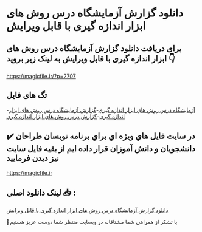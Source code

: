 # دانلود گزارش آزمایشگاه درس روش های ابزار اندازه گیری با قابل ویرایش

## برای دریافت دانلود گزارش آزمایشگاه درس روش های ابزار اندازه گیری با قابل ویرایش به لینک زیر بروید 👇

https://magicfile.ir/?p=2707

## تگ های فایل

-[آزمايشگاه درس روش هاي ابزار اندازه گيري](https://magicfile.ir/product/%d8%af%d8%a7%d9%86%d9%84%d9%88%d8%af-%da%af%d8%b2%d8%a7%d8%b1%d8%b4-%d8%a2%d8%b2%d9%85%d8%a7%d9%8a%d8%b4%da%af%d8%a7%d9%87-%d8%af%d8%b1%d8%b3-%d8%b1%d9%88%d8%b4-%d9%87%d8%a7%d9%8a-%d8%a7%d8%a8%d8%b2%d8%a7%d8%b1-%d8%a7%d9%86%d8%af%d8%a7%d8%b2%d9%87-%da%af%d9%8a%d8%b1%d9%8a/)-[گزارش آزمایشگاه درس روش های ابزار اندازه گیری](https://magicfile.ir/product/%d8%af%d8%a7%d9%86%d9%84%d9%88%d8%af-%da%af%d8%b2%d8%a7%d8%b1%d8%b4-%d8%a2%d8%b2%d9%85%d8%a7%d9%8a%d8%b4%da%af%d8%a7%d9%87-%d8%af%d8%b1%d8%b3-%d8%b1%d9%88%d8%b4-%d9%87%d8%a7%d9%8a-%d8%a7%d8%a8%d8%b2%d8%a7%d8%b1-%d8%a7%d9%86%d8%af%d8%a7%d8%b2%d9%87-%da%af%d9%8a%d8%b1%d9%8a/)-[گزارش درس روش هاي ابزار اندازه گيري](https://magicfile.ir/product/%d8%af%d8%a7%d9%86%d9%84%d9%88%d8%af-%da%af%d8%b2%d8%a7%d8%b1%d8%b4-%d8%a2%d8%b2%d9%85%d8%a7%d9%8a%d8%b4%da%af%d8%a7%d9%87-%d8%af%d8%b1%d8%b3-%d8%b1%d9%88%d8%b4-%d9%87%d8%a7%d9%8a-%d8%a7%d8%a8%d8%b2%d8%a7%d8%b1-%d8%a7%d9%86%d8%af%d8%a7%d8%b2%d9%87-%da%af%d9%8a%d8%b1%d9%8a/)

## ✔️ در سايت فايل هاي ويژه اي براي برنامه نويسان طراحان دانشجويان و دانش آموزان قرار داده ايم از بقيه فايل سايت نيز ديدن فرماييد

https://magicfile.ir


## لينک دانلود اصلي 📥 :

[دانلود گزارش آزمایشگاه درس روش های ابزار اندازه گیری با قابل ویرایش](https://magicfile.ir/product/%d8%af%d8%a7%d9%86%d9%84%d9%88%d8%af-%da%af%d8%b2%d8%a7%d8%b1%d8%b4-%d8%a2%d8%b2%d9%85%d8%a7%d9%8a%d8%b4%da%af%d8%a7%d9%87-%d8%af%d8%b1%d8%b3-%d8%b1%d9%88%d8%b4-%d9%87%d8%a7%d9%8a-%d8%a7%d8%a8%d8%b2%d8%a7%d8%b1-%d8%a7%d9%86%d8%af%d8%a7%d8%b2%d9%87-%da%af%d9%8a%d8%b1%d9%8a/) 


🙏با تشکر از همراهي شما مشتاقانه در وبسایت منتظر شما دوست عزیز هستیم

